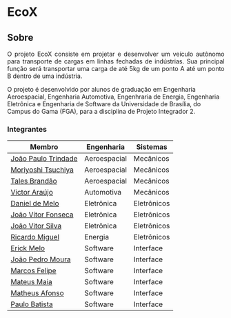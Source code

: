 # EcoX

## Sobre

<p align ="justify"> O projeto EcoX consiste em projetar e desenvolver um veículo autônomo
para transporte de cargas em linhas fechadas de indústrias. Sua
principal função será transportar uma carga de até 5kg de um ponto A até um ponto B
dentro de uma indústria.

O projeto é desenvolvido por alunos de graduação em Engenharia Aeroespacial, Engenharia Automotiva, Engenhraria de Energia, Engenharia Eletrônica e Engenharia de Software da Universidade de Brasília, do Campus do Gama (FGA), para a disciplina de Projeto Integrador 2.

### Integrantes

| Membro             | Engenharia | Sistemas         | 
| ------------------ | ---------------- | ---------- |
| [João Paulo Trindade]() | Aeroespacial | Mecânicos |
| [Moriyoshi Tsuchiya](https://github.com/moriyoshi-st) | Aeroespacial | Mecânicos |
| [Tales Brandão]() | Aeroespacial | Mecânicos |
| [Victor Araújo](https://github.com/VictorSantos1999) | Automotiva | Mecânicos |
| [Daniel de Melo](https://github.com/danielcardosofga) | Eletrônica | Eletrônicos |
| [João Vítor Fonseca](https://github.com/joaojjvitor) | Eletrônica | Eletrônicos |
| [João Vitor Silva](https://github.com/jvses) | Eletrônica | Eletrônicos |
| [Ricardo Miguel](https://github.com/RicardoMiguel21) | Energia | Eletrônicos |
| [Erick Melo](https://github.com/ErickMVdO) | Software | Interface |
| [João Pedro Moura](https://github.com/Joao-Pedro-Moura) | Software | Interface |
| [Marcos Felipe](https://github.com/Marofelipe) | Software | Interface |
| [Mateus Maia](https://github.com/mateusmaiamaia) | Software | Interface |
| [Matheus Afonso]() | Software | Interface |
| [Paulo Batista](https://github.com/higton) | Software | Interface |